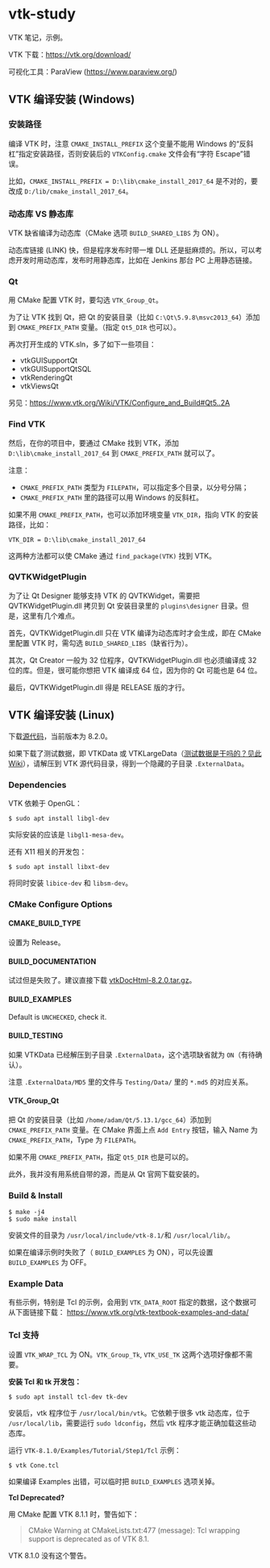 # vtk-study

VTK 笔记，示例。

VTK 下载：https://vtk.org/download/

可视化工具：ParaView (https://www.paraview.org/)

## VTK 编译安装 (Windows)

### 安装路径

编译 VTK 时，注意 `CMAKE_INSTALL_PREFIX` 这个变量不能用 Windows 的“反斜杠”指定安装路径，否则安装后的 `VTKConfig.cmake` 文件会有“字符 Escape”错误。

比如，`CMAKE_INSTALL_PREFIX = D:\lib\cmake_install_2017_64` 是不对的，要改成 `D:/lib/cmake_install_2017_64`。

### 动态库 VS 静态库

VTK 缺省编译为动态库（CMake 选项 `BUILD_SHARED_LIBS` 为 ON）。

动态库链接 (LINK) 快，但是程序发布时带一堆 DLL 还是挺麻烦的。所以，可以考虑开发时用动态库，发布时用静态库，比如在 Jenkins 那台 PC 上用静态链接。

### Qt

用 CMake 配置 VTK 时，要勾选 `VTK_Group_Qt`。

为了让 VTK 找到 Qt，把 Qt 的安装目录（比如 `C:\Qt\5.9.8\msvc2013_64`）添加到 `CMAKE_PREFIX_PATH` 变量。（指定 `Qt5_DIR` 也可以）。

再次打开生成的 VTK.sln，多了如下一些项目：

- vtkGUISupportQt
- vtkGUISupportQtSQL
- vtkRenderingQt
- vtkViewsQt

另见：https://www.vtk.org/Wiki/VTK/Configure_and_Build#Qt5..2A

### Find VTK

然后，在你的项目中，要通过 CMake 找到 VTK，添加 `D:\lib\cmake_install_2017_64` 到 `CMAKE_PREFIX_PATH`  就可以了。

注意：

- `CMAKE_PREFIX_PATH` 类型为 `FILEPATH`，可以指定多个目录，以分号分隔；
- `CMAKE_PREFIX_PATH` 里的路径可以用 Windows 的反斜杠。

如果不用 `CMAKE_PREFIX_PATH`，也可以添加环境变量 `VTK_DIR`，指向 VTK 的安装路径，比如：

```
VTK_DIR = D:\lib\cmake_install_2017_64
```

这两种方法都可以使 CMake 通过 `find_package(VTK)` 找到 VTK。

### QVTKWidgetPlugin

为了让 Qt Designer 能够支持 VTK 的 QVTKWidget，需要把 QVTKWidgetPlugin.dll 拷贝到 Qt 安装目录里的 `plugins\designer` 目录。但是，这里有几个难点。

首先，QVTKWidgetPlugin.dll 只在 VTK 编译为动态库时才会生成，即在 CMake 里配置 VTK 时，需勾选 `BUILD_SHARED_LIBS`（缺省行为）。

其次，Qt Creator 一般为 32 位程序，QVTKWidgetPlugin.dll 也必须编译成 32 位的库。但是，很可能你想把 VTK 编译成 64 位，因为你的 Qt 可能也是 64 位。

最后，QVTKWidgetPlugin.dll 得是 RELEASE 版的才行。

## VTK 编译安装 (Linux)

下载[源代码](https://vtk.org/download/#latest)，当前版本为 8.2.0。

如果下载了测试数据，即  VTKData 或 VTKLargeData（[测试数据是干吗的？见此 Wiki](https://www.vtk.org/Wiki/VTK_Datasets)），请解压到 VTK 源代码目录，得到一个隐藏的子目录 `.ExternalData`。

### Dependencies

VTK 依赖于 OpenGL：

```
$ sudo apt install libgl-dev
```

实际安装的应该是 `libgl1-mesa-dev`。

还有 X11 相关的开发包：

```
$ sudo apt install libxt-dev
```

将同时安装 `libice-dev` 和 `libsm-dev`。

### CMake Configure Options

#### CMAKE_BUILD_TYPE

设置为 Release。

#### BUILD_DOCUMENTATION

试过但是失败了。建议直接下载 [vtkDocHtml-8.2.0.tar.gz](https://www.vtk.org/files/release/8.2/vtkDocHtml-8.2.0.tar.gz)。

#### BUILD_EXAMPLES

Default is `UNCHECKED`, check it.

#### BUILD_TESTING

如果 VTKData 已经解压到子目录 `.ExternalData`，这个选项缺省就为 `ON`（有待确认）。 

注意 `.ExternalData/MD5` 里的文件与 `Testing/Data/` 里的 `*.md5` 的对应关系。

#### VTK_Group_Qt

把 Qt 的安装目录（比如 `/home/adam/Qt/5.13.1/gcc_64`）添加到 `CMAKE_PREFIX_PATH` 变量。在 CMake 界面上点 `Add Entry` 按钮，输入 Name 为 `CMAKE_PREFIX_PATH`，Type 为 `FILEPATH`。

如果不用 `CMAKE_PREFIX_PATH`，指定 `Qt5_DIR` 也是可以的。

此外，我并没有用系统自带的源，而是从 Qt 官网下载安装的。 

### Build & Install

```
$ make -j4
$ sudo make install
```

安装文件的目录为 `/usr/local/include/vtk-8.1/`和 `/usr/local/lib/`。

如果在编译示例时失败了（ `BUILD_EXAMPLES` 为 ON），可以先设置 `BUILD_EXAMPLES` 为 OFF。

### Example Data

有些示例，特别是 Tcl 的示例，会用到 `VTK_DATA_ROOT` 指定的数据，这个数据可从下面链接下载： https://www.vtk.org/vtk-textbook-examples-and-data/

### Tcl 支持

设置 `VTK_WRAP_TCL` 为 ON。`VTK_Group_Tk`, `VTK_USE_TK` 这两个选项好像都不需要。

**安装 Tcl 和 tk 开发包：**

```
$ sudo apt install tcl-dev tk-dev
```

安装后，vtk 程序位于 `/usr/local/bin/vtk`。它依赖于很多 vtk 动态库，位于 `/usr/local/lib`，需要运行 `sudo ldconfig`，然后 vtk 程序才能正确加载这些动态库。

运行 `VTK-8.1.0/Examples/Tutorial/Step1/Tcl` 示例：

```
$ vtk Cone.tcl
```

如果编译 Examples 出错，可以临时把 `BUILD_EXAMPLES` 选项关掉。

**Tcl Deprecated?**

用 CMake 配置 VTK 8.1.1 时，警告如下：

> CMake Warning at CMakeLists.txt:477 (message):
>  Tcl wrapping support is deprecated as of VTK 8.1.
  
VTK 8.1.0 没有这个警告。
